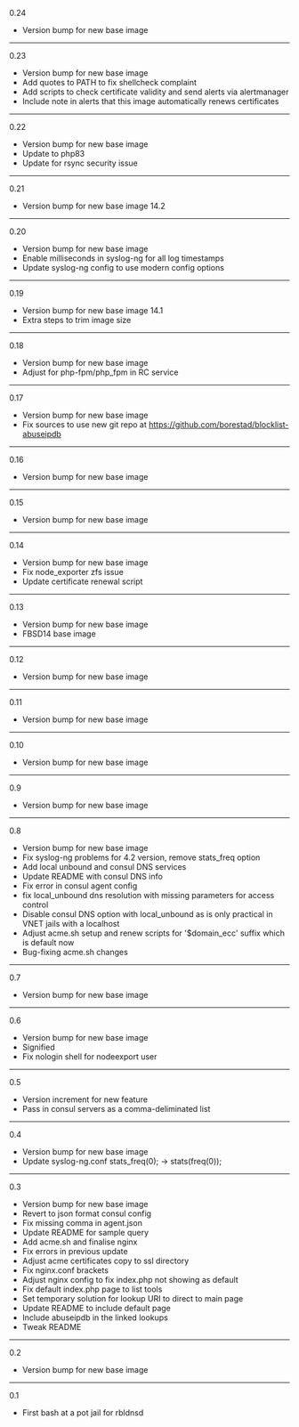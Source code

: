 0.24

* Version bump for new base image

---

0.23

* Version bump for new base image
* Add quotes to PATH to fix shellcheck complaint
* Add scripts to check certificate validity and send alerts via alertmanager
* Include note in alerts that this image automatically renews certificates

---

0.22

* Version bump for new base image
* Update to php83
* Update for rsync security issue

---

0.21

* Version bump for new base image 14.2

---

0.20

* Version bump for new base image
* Enable milliseconds in syslog-ng for all log timestamps
* Update syslog-ng config to use modern config options

---

0.19

* Version bump for new base image 14.1
* Extra steps to trim image size

---

0.18

* Version bump for new base image
* Adjust for php-fpm/php_fpm in RC service

---

0.17

* Version bump for new base image
* Fix sources to use new git repo at https://github.com/borestad/blocklist-abuseipdb

---

0.16

* Version bump for new base image

---

0.15

* Version bump for new base image

---

0.14

* Version bump for new base image
* Fix node_exporter zfs issue
* Update certificate renewal script

---

0.13

* Version bump for new base image
* FBSD14 base image

---

0.12

* Version bump for new base image

---

0.11

* Version bump for new base image

---

0.10

* Version bump for new base image

---

0.9

* Version bump for new base image

---

0.8

* Version bump for new base image
* Fix syslog-ng problems for 4.2 version, remove stats_freq option
* Add local unbound and consul DNS services
* Update README with consul DNS info
* Fix error in consul agent config
* fix local_unbound dns resolution with missing parameters for access control
* Disable consul DNS option with local_unbound as is only practical in VNET jails with a localhost
* Adjust acme.sh setup and renew scripts for '$domain_ecc' suffix which is default now
* Bug-fixing acme.sh changes

---

0.7

* Version bump for new base image

---

0.6

* Version bump for new base image
* Signified
* Fix nologin shell for nodeexport user

---

0.5

* Version increment for new feature
* Pass in consul servers as a comma-deliminated list

---

0.4

* Version bump for new base image
* Update syslog-ng.conf stats_freq(0); -> stats(freq(0));

---

0.3

* Version bump for new base image
* Revert to json format consul config
* Fix missing comma in agent.json
* Update README for sample query
* Add acme.sh and finalise nginx
* Fix errors in previous update
* Adjust acme certificates copy to ssl directory
* Fix nginx.conf brackets
* Adjust nginx config to fix index.php not showing as default
* Fix default index.php page to list tools
* Set temporary solution for lookup URI to direct to main page
* Update README to include default page
* Include abuseipdb in the linked lookups
* Tweak README

---

0.2

* Version bump for new base image

---

0.1

* First bash at a pot jail for rbldnsd
